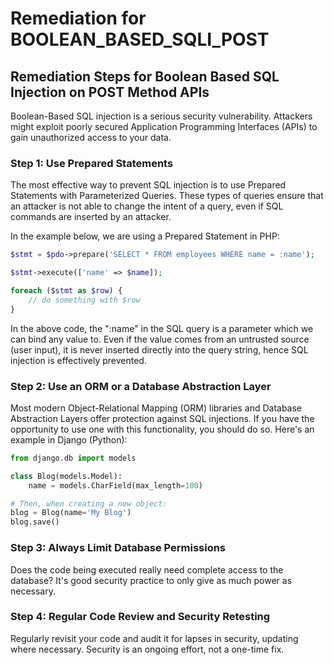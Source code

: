 # Remediation for BOOLEAN_BASED_SQLI_POST

## Remediation Steps for Boolean Based SQL Injection on POST Method APIs

Boolean-Based SQL injection is a serious security vulnerability. Attackers might exploit poorly secured Application Programming Interfaces (APIs) to gain unauthorized access to your data. 

### Step 1: Use Prepared Statements

The most effective way to prevent SQL injection is to use Prepared Statements with Parameterized Queries. These types of queries ensure that an attacker is not able to change the intent of a query, even if SQL commands are inserted by an attacker.

In the example below, we are using a Prepared Statement in PHP:

```php
$stmt = $pdo->prepare('SELECT * FROM employees WHERE name = :name');

$stmt->execute(['name' => $name]);

foreach ($stmt as $row) {
    // do something with $row
}
```
In the above code, the ":name" in the SQL query is a parameter which we can bind any value to. Even if the value comes from an untrusted source (user input), it is never inserted directly into the query string, hence SQL injection is effectively prevented.

### Step 2: Use an ORM or a Database Abstraction Layer

Most modern Object-Relational Mapping (ORM) libraries and Database Abstraction Layers offer protection against SQL injections. If you have the opportunity to use one with this functionality, you should do so. Here's an example in Django (Python):

```python
from django.db import models

class Blog(models.Model):
    name = models.CharField(max_length=100) 

# Then, when creating a new object:
blog = Blog(name='My Blog')
blog.save()
```
### Step 3: Always Limit Database Permissions

Does the code being executed really need complete access to the database? It's good security practice to only give as much power as necessary.

### Step 4: Regular Code Review and Security Retesting 

Regularly revisit your code and audit it for lapses in security, updating where necessary. Security is an ongoing effort, not a one-time fix.